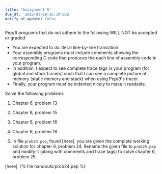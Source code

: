 ```yaml
---
title: "Assignment 5"
due_at: '2018-03-26T16:30:00Z'
notify_of_update: false
---
```


Pep/9 programs that do not adhere to the following WILL NOT be accepted or
graded:
* You are expected to do literal line-by-line translation. 
* Your assembly programs must include comments showing the corresponding C code
  that produces the each line of assembly code in your program. 
* In addition, I expect to see complete trace tags in your program (for global
  and stack tracers) such that I can see a complete picture of memory (static
  memory and stack) when using Pep/9's tracer.
* Finally, your program must be indented nicely to make it readable.

Solve the following problems

1. Chapter 6, problem 13

1. Chapter 6, problem 15

1. Chapter 6, problem 16

1. Chapter 6, problem 18

1. In file `prob24.pep`, found [here], you are given the complete working
   solution for chapter 6, problem 24. Rename the given file to `prob25.pep` and
   modify it (along with comments and trace tags) to solve chapter 6, problem
   25.

[here]: {% file handouts/prob24.pep %}
